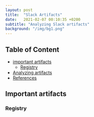 ```yaml
---
layout: post
title:  "Slack Artifacts"
date:   2021-02-07 00:10:35 +0200
subtitle: "Analyzing Slack artifacts"
background: "/img/bg1.png"
---
```


## Table of Content

* [important artifacts](#technical)
   * [Registry](#reverse-engineering-and-malware-analysis)
* [Analyzing artifacts](#technical)
* [References](#references)

## Important artifacts
   ### Registry
